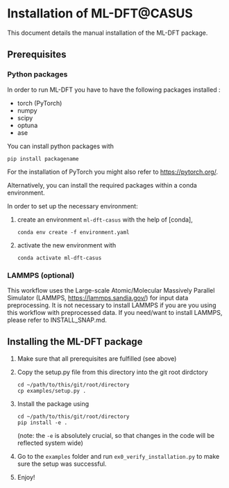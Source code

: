 # Installation of ML-DFT@CASUS

This document details the manual installation of the ML-DFT package. 

## Prerequisites

### Python packages 

In order to run ML-DFT you have to have the following packages installed :

* torch (PyTorch)
* numpy
* scipy
* optuna
* ase

You can install python packages with 

```
pip install packagename 
```

For the installation of PyTorch you might also refer to https://pytorch.org/.

Alternatively, you can install the required packages within a conda environment.

In order to set up the necessary environment:

1. create an environment `ml-dft-casus` with the help of [conda],
   ```
   conda env create -f environment.yaml
   ```
2. activate the new environment with
   ```
   conda activate ml-dft-casus
   ```


###  LAMMPS (optional)

This workflow uses the Large-scale Atomic/Molecular Massively Parallel Simulator (LAMMPS, https://lammps.sandia.gov/) for input data preprocessing. It is not necessary to install LAMMPS if you are you using this workflow with preprocessed data. If you need/want to install LAMMPS, please refer to INSTALL_SNAP.md.

## Installing the ML-DFT package

1. Make sure that all prerequisites are fulfilled (see above)
2. Copy the setup.py file from this directory into the git root dirdctory

    ```
    cd ~/path/to/this/git/root/directory
    cp examples/setup.py .
    ```

3. Install the package using 

    ```
    cd ~/path/to/this/git/root/directory
    pip install -e .
    ```
    (note: the ```-e``` is absolutely crucial, so that changes in the code will be reflected system wide)
4. Go to the ```examples``` folder and run ```ex0_verify_installation.py``` to make sure the setup was successful. 

5. Enjoy!




